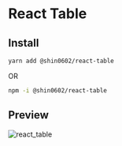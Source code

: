 # React Table 

## Install
```sh
yarn add @shin0602/react-table
```
OR
```sh
npm -i @shin0602/react-table
```

## Preview

![react_table](https://user-images.githubusercontent.com/6999412/184323564-a70d3b2e-bfde-46bc-bede-50cbcb836ba2.gif)
